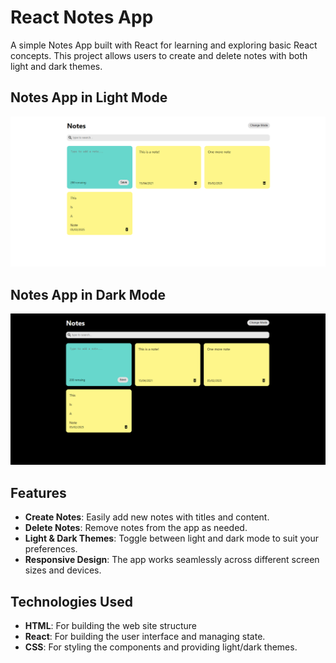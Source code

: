 # React Notes App

A simple Notes App built with React for learning and exploring basic React concepts. This project allows users to create and delete notes with both light and dark themes.

## Notes App in Light Mode
![Notes App in Light Mode](images/notesappBrightmode.png)

## Notes App in Dark Mode
![Notes App in Dark Mode](images/notesappDarkmode.png)

## Features

- **Create Notes**: Easily add new notes with titles and content.
- **Delete Notes**: Remove notes from the app as needed.
- **Light & Dark Themes**: Toggle between light and dark mode to suit your preferences.
- **Responsive Design**: The app works seamlessly across different screen sizes and devices.

## Technologies Used

- **HTML**: For building the web site structure
- **React**: For building the user interface and managing state.
- **CSS**: For styling the components and providing light/dark themes.
